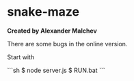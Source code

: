 # snake-maze

<b>Created by Alexander Malchev</b>
<p>There are some bugs in the online version.</p>
<p>Start with</p>
```sh
$ node server.js
$ RUN.bat
```